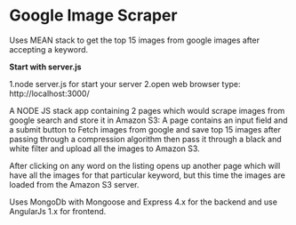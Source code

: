# Google Image Scraper
Uses MEAN stack to get the top 15 images from google images after accepting a keyword.

**Start with server.js**

1.node server.js for start your server
2.open web browser type: http://localhost:3000/


A NODE JS stack app containing  2 pages which would scrape images from google search and store it in Amazon S3: 
A page contains an input field and a submit button to Fetch images from google and save top 15 images after passing through a compression algorithm then pass it through a black and white filter and upload all the images to Amazon S3.

After clicking on any word on the listing opens up another page which will have all the images for that particular keyword, but this time the images are loaded from the Amazon S3 server.


Uses MongoDb with Mongoose and Express 4.x for the backend and use AngularJs 1.x for frontend.